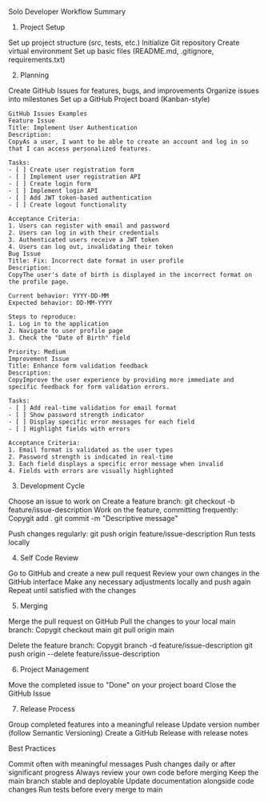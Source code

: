 Solo Developer Workflow Summary

1. Project Setup

Set up project structure (src, tests, etc.)
Initialize Git repository
Create virtual environment
Set up basic files (README.md, .gitignore, requirements.txt)

2. Planning

Create GitHub Issues for features, bugs, and improvements
Organize issues into milestones
Set up a GitHub Project board (Kanban-style)

    GitHub Issues Examples
    Feature Issue
    Title: Implement User Authentication
    Description:
    CopyAs a user, I want to be able to create an account and log in so that I can access personalized features.

    Tasks:
    - [ ] Create user registration form
    - [ ] Implement user registration API
    - [ ] Create login form
    - [ ] Implement login API
    - [ ] Add JWT token-based authentication
    - [ ] Create logout functionality

    Acceptance Criteria:
    1. Users can register with email and password
    2. Users can log in with their credentials
    3. Authenticated users receive a JWT token
    4. Users can log out, invalidating their token
    Bug Issue
    Title: Fix: Incorrect date format in user profile
    Description:
    CopyThe user's date of birth is displayed in the incorrect format on the profile page.

    Current behavior: YYYY-DD-MM
    Expected behavior: DD-MM-YYYY

    Steps to reproduce:
    1. Log in to the application
    2. Navigate to user profile page
    3. Check the "Date of Birth" field

    Priority: Medium
    Improvement Issue
    Title: Enhance form validation feedback
    Description:
    CopyImprove the user experience by providing more immediate and specific feedback for form validation errors.

    Tasks:
    - [ ] Add real-time validation for email format
    - [ ] Show password strength indicator
    - [ ] Display specific error messages for each field
    - [ ] Highlight fields with errors

    Acceptance Criteria:
    1. Email format is validated as the user types
    2. Password strength is indicated in real-time
    3. Each field displays a specific error message when invalid
    4. Fields with errors are visually highlighted

3. Development Cycle

Choose an issue to work on
Create a feature branch: git checkout -b feature/issue-description
Work on the feature, committing frequently:
Copygit add .
git commit -m "Descriptive message"

Push changes regularly: git push origin feature/issue-description
Run tests locally

4. Self Code Review

Go to GitHub and create a new pull request
Review your own changes in the GitHub interface
Make any necessary adjustments locally and push again
Repeat until satisfied with the changes

5. Merging

Merge the pull request on GitHub
Pull the changes to your local main branch:
Copygit checkout main
git pull origin main

Delete the feature branch:
Copygit branch -d feature/issue-description
git push origin --delete feature/issue-description

6. Project Management

Move the completed issue to "Done" on your project board
Close the GitHub Issue

7. Release Process

Group completed features into a meaningful release
Update version number (follow Semantic Versioning)
Create a GitHub Release with release notes

Best Practices

Commit often with meaningful messages
Push changes daily or after significant progress
Always review your own code before merging
Keep the main branch stable and deployable
Update documentation alongside code changes
Run tests before every merge to main
